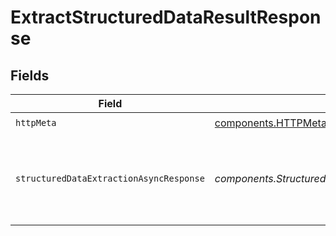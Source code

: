 # ExtractStructuredDataResultResponse


## Fields

| Field                                                                     | Type                                                                      | Required                                                                  | Description                                                               | Example                                                                   |
| ------------------------------------------------------------------------- | ------------------------------------------------------------------------- | ------------------------------------------------------------------------- | ------------------------------------------------------------------------- | ------------------------------------------------------------------------- |
| `httpMeta`                                                                | [components.HTTPMetadata](../../models/components/httpmetadata.md)        | :heavy_check_mark:                                                        | N/A                                                                       |                                                                           |
| `structuredDataExtractionAsyncResponse`                                   | *components.StructuredDataExtractionAsyncResponse*                        | :heavy_minus_sign:                                                        | Result of the operation. Can be pending, completed or failed.             | {<br/>"$ref": "#/components/examples/StructuredDataExtractionAsyncResponse"<br/>} |